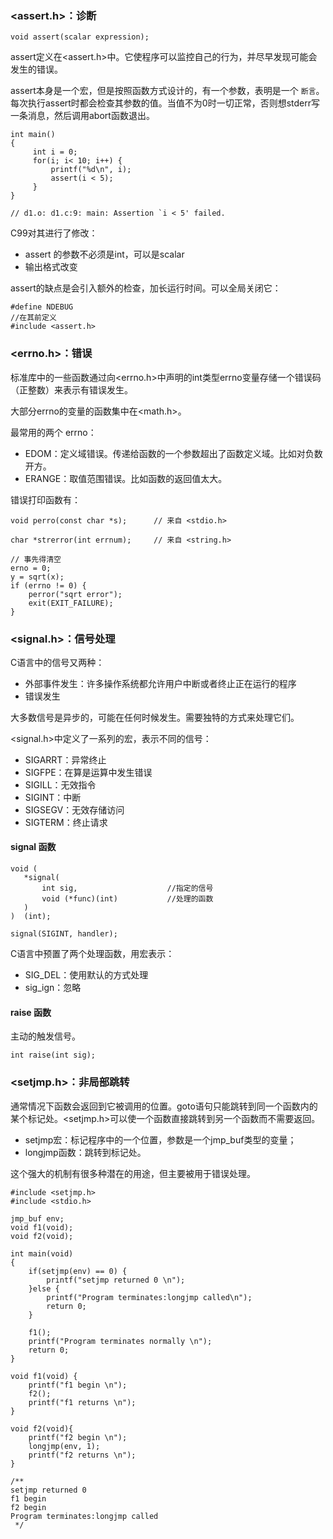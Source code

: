 <!--
author: 刘青
date: 2017-03-05
title: 错误处理
tags: 
category: clang/c_programming
status: publish
type: note
summary: 商业用途的程序必须非常强壮 —— 能从错误中恢复正常而不崩溃。
-->

### <assert.h\>：诊断

```
void assert(scalar expression);
```

assert定义在<assert.h\>中。它使程序可以监控自己的行为，并尽早发现可能会发生的错误。

assert本身是一个宏，但是按照函数方式设计的，有一个参数，表明是一个
`断言`。每次执行assert时都会检查其参数的值。当值不为0时一切正常，否则想stderr写一条消息，然后调用abort函数退出。

```
int main()
{
     int i = 0;
     for(i; i< 10; i++) {
         printf("%d\n", i);
         assert(i < 5);
     }
}

// d1.o: d1.c:9: main: Assertion `i < 5' failed.
```

C99对其进行了修改：
- assert 的参数不必须是int，可以是scalar
- 输出格式改变

assert的缺点是会引入额外的检查，加长运行时间。可以全局关闭它：

```
#define NDEBUG
//在其前定义
#include <assert.h>
```

### <errno.h\>：错误
标准库中的一些函数通过向<errno.h\>中声明的int类型errno变量存储一个错误码（正整数）来表示有错误发生。

大部分errno的变量的函数集中在<math.h\>。

最常用的两个 errno：
- EDOM：定义域错误。传递给函数的一个参数超出了函数定义域。比如对负数开方。
- ERANGE：取值范围错误。比如函数的返回值太大。

错误打印函数有：
```
void perro(const char *s);      // 来自 <stdio.h>

char *strerror(int errnum);     // 来自 <string.h>
```

```
// 事先得清空
erno = 0;
y = sqrt(x);
if (errno != 0) {
    perror("sqrt error");
    exit(EXIT_FAILURE);
}
```

### <signal.h\>：信号处理
C语言中的信号又两种：
- 外部事件发生：许多操作系统都允许用户中断或者终止正在运行的程序
- 错误发生

大多数信号是异步的，可能在任何时候发生。需要独特的方式来处理它们。
 
 <signal.h\>中定义了一系列的宏，表示不同的信号：
 - SIGARRT：异常终止
 - SIGFPE：在算是运算中发生错误
 - SIGILL：无效指令
 - SIGINT：中断
 - SIGSEGV：无效存储访问
 - SIGTERM：终止请求

#### signal 函数
 ```
 void (
    *signal(
        int sig,                    //指定的信号
        void (*func)(int)           //处理的函数
    )
)  (int);

signal(SIGINT, handler);
 ```

C语言中预置了两个处理函数，用宏表示：
- SIG_DEL：使用默认的方式处理
- sig_ign：忽略

#### raise 函数
主动的触发信号。

```
int raise(int sig);
```

### <setjmp.h\>：非局部跳转
通常情况下函数会返回到它被调用的位置。goto语句只能跳转到同一个函数内的某个标记处。<setjmp.h\>可以使一个函数直接跳转到另一个函数而不需要返回。

- setjmp宏：标记程序中的一个位置，参数是一个jmp_buf类型的变量；
- longjmp函数：跳转到标记处。

这个强大的机制有很多种潜在的用途，但主要被用于错误处理。

```
#include <setjmp.h>
#include <stdio.h>

jmp_buf env;
void f1(void);
void f2(void);

int main(void)
{
    if(setjmp(env) == 0) {
        printf("setjmp returned 0 \n");
    }else {
        printf("Program terminates:longjmp called\n");
        return 0;
    }

    f1();
    printf("Program terminates normally \n");
    return 0;
}

void f1(void) {
    printf("f1 begin \n");
    f2();
    printf("f1 returns \n");
}

void f2(void){
    printf("f2 begin \n");
    longjmp(env, 1);
    printf("f2 returns \n");
}

/**
setjmp returned 0 
f1 begin 
f2 begin
Program terminates:longjmp called
 */
```
